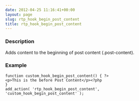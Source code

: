 ```yaml
---
date: 2012-04-25 11:16:41+00:00
layout: page
slug: rtp_hook_begin_post_content
title: rtp_hook_begin_post_content
---
```


### Description


Adds content to the beginning of post content (.post-content).


### Example



    
    function custom_hook_begin_post_content() { ?>
    <p>This is the before Post Content</p><?php
    }
    add_action( 'rtp_hook_begin_post_content', 'custom_hook_begin_post_content' );
    
